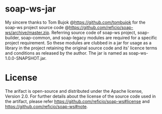 soap-ws-jar
===========

My sincere thanks to Tom Bujok @https://github.com/tombujok for the soap-ws project source code @https://github.com/reficio/soap-ws/archive/master.zip. Referring source code of soap-ws project, soap-builder, soap-common, and soap-legacy modules are required for a specific project requirement. So these modules are clubbed in a jar for usage as a library in the project retaining the original source code and its' licence terms and conditions as released by the author. The jar is named as soap-ws-1.0.0-SNAPSHOT.jar.

License
========
The arifact is open-source and distributed under the Apache license, Version 2.0. For further details about the license of the source code used in the artifact, please refer https://github.com/reficio/soap-ws#license and https://github.com/reficio/soap-ws#note.
